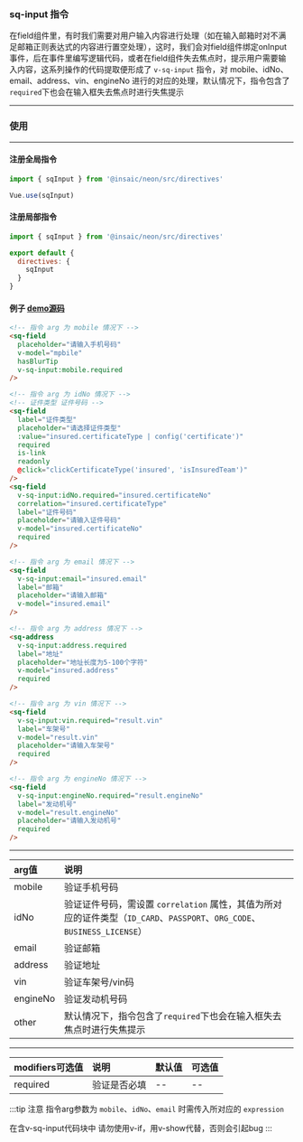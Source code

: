 ### sq-input 指令
在field组件里，有时我们需要对用户输入内容进行处理（如在输入邮箱时对不满足邮箱正则表达式的内容进行置空处理），这时，我们会对field组件绑定onInput事件，后在事件里编写逻辑代码，或者在field组件失去焦点时，提示用户需要输入内容，这系列操作的代码提取便形成了 `v-sq-input` 指令，对 mobile、idNo、email、address、vin、engineNo 进行的对应的处理，默认情况下，指令包含了`required`下也会在输入框失去焦点时进行失焦提示

---
### 使用
---
#### 注册全局指令

```js
import { sqInput } from '@insaic/neon/src/directives'

Vue.use(sqInput)
```
#### 注册局部指令

```js
import { sqInput } from '@insaic/neon/src/directives'

export default {
  directives: {
    sqInput
  }
}
```

#### 例子 [demo源码](https://github.com/insaic/neon/blob/dev/examples/routers/field.vue)
```html
<!-- 指令 arg 为 mobile 情况下 -->
<sq-field
  placeholder="请输入手机号码"
  v-model="mpbile"
  hasBlurTip
  v-sq-input:mobile.required
/>

<!-- 指令 arg 为 idNo 情况下 -->
<!-- 证件类型 证件号码 -->
<sq-field
  label="证件类型"
  placeholder="请选择证件类型"
  :value="insured.certificateType | config('certificate')"
  required
  is-link
  readonly
  @click="clickCertificateType('insured', 'isInsuredTeam')"
/>
<sq-field
  v-sq-input:idNo.required="insured.certificateNo"
  correlation="insured.certificateType"
  label="证件号码"
  placeholder="请输入证件号码"
  v-model="insured.certificateNo"
  required
/>

<!-- 指令 arg 为 email 情况下 -->
<sq-field
  v-sq-input:email="insured.email"
  label="邮箱"
  placeholder="请输入邮箱"
  v-model="insured.email"
/>

<!-- 指令 arg 为 address 情况下 -->
<sq-address
  v-sq-input:address.required
  label="地址"
  placeholder="地址长度为5-100个字符"
  v-model="insured.address"
  required
/>

<!-- 指令 arg 为 vin 情况下 -->
<sq-field
  v-sq-input:vin.required="result.vin"
  label="车架号"
  v-model="result.vin"
  placeholder="请输入车架号"
  required
/>

<!-- 指令 arg 为 engineNo 情况下 -->
<sq-field
  v-sq-input:engineNo.required="result.engineNo"
  label="发动机号"
  v-model="result.engineNo"
  placeholder="请输入发动机号"
  required
/>
```

---
 arg值 | 说明    
:-------- |:---------
 mobile   | 验证手机号码
 idNo     | 验证证件号码，需设置 `correlation` 属性，其值为所对应的证件类型（`ID_CARD`、`PASSPORT`、`ORG_CODE`、`BUSINESS_LICENSE`）
 email    | 验证邮箱   
 address  | 验证地址   
 vin      | 验证车架号/vin码  
 engineNo | 验证发动机号码
 other      | 默认情况下，指令包含了`required`下也会在输入框失去焦点时进行失焦提示      

---
 modifiers可选值 | 说明         | 默认值    |   可选值      
:--------       |:---------    |:-------  |:------
 required       | 验证是否必填   | --       | --

:::tip 注意
指令arg参数为 `mobile`、`idNo`、`email` 时需传入所对应的 `expression`

在含v-sq-input代码块中 请勿使用v-if，用v-show代替，否则会引起bug
:::

